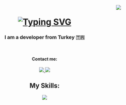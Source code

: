 <img align= 'right' src='https://visitor-badge.laobi.icu/badge?page_id=serhat.sergikaya.serhat-sergikaya' />

<h1 align='center'>
  <a href="https://git.io/typing-svg">
   <img src="https://readme-typing-svg.demolab.com?font=Poetsen+One&size=40&duration=1000&pause=500&color=FFC914&center=true&multiline=true&random=true&width=435&height=100&lines=Hello+there!+%F0%9F%AB%A1;I'm+Serhat+Sergikaya" alt="Typing SVG" />
    </a>
</h1>

<h3 align='center'> I am a  developer from Turkey 🇹🇷</h1>

<br/>




<div align='center'>
  
  <h4 > Contact me:</h4>  
    
  <a href='mailto:serhatsergikaya@gmail.com'> 
    <img src='https://img.shields.io/badge/Gmail-D14836?style=for-the-badge&logo=gmail&logoColor=white' />
  <a/>
    
  <a href='https://www.linkedin.com/in/serhatsergikaya/'> 
    <img src='https://img.shields.io/badge/LinkedIn-0077B5?style=for-the-badge&logo=linkedin&logoColor=white' />
  <a/>
  
  
  <h2 align= 'center'> My Skills: </h2>
  
  <p align="center">
    <a href="https://skillicons.dev">
      <img src="https://skillicons.dev/icons?i=html,css,js,ts,react,vite,unity,cs" />
    </a>
  </p>
  <img
  
</div>
  


